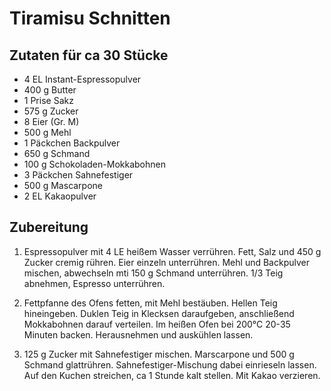 Tiramisu Schnitten
==================

Zutaten für ca 30 Stücke
------------------------
* 4 EL Instant-Espressopulver
* 400 g Butter
* 1 Prise Sakz
* 575 g Zucker
* 8 Eier (Gr. M)
* 500 g Mehl
* 1 Päckchen Backpulver
* 650 g Schmand
* 100 g Schokoladen-Mokkabohnen
* 3 Päckchen Sahnefestiger
* 500 g Mascarpone
* 2 EL Kakaopulver

Zubereitung
-----------
1. Espressopulver mit 4 LE heißem Wasser verrühren. Fett, Salz und 450 g Zucker cremig rühren. Eier einzeln unterrühren. Mehl und Backpulver mischen, abwechseln mti 150 g Schmand unterrühren. 1/3 Teig abnehmen, Espresso unterrühren.

2. Fettpfanne des Ofens fetten, mit Mehl bestäuben. Hellen Teig hineingeben. Duklen Teig in Klecksen daraufgeben, anschließend Mokkabohnen darauf verteilen. Im heißen Ofen bei 200°C 20-35 Minuten backen. Herausnehmen und auskühlen lassen.

3. 125 g Zucker mit Sahnefestiger mischen. Marscarpone und 500 g Schmand glattrühren. Sahnefestiger-Mischung dabei einrieseln lassen. Auf den Kuchen streichen, ca 1 Stunde kalt stellen. Mit Kakao verzieren.